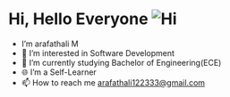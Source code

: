 # Hi, Hello Everyone ![Hi](https://user-images.githubusercontent.com/60483672/124365293-9b94e980-dc64-11eb-9711-b7c5c84c9f25.gif)
- I’m arafathali M
- 👀 I’m interested in Software Development
- 🌱 I’m currently studying Bachelor of Engineering(ECE)
- 🌐 I’m a Self-Learner
- 📫 How to reach me arafathali122333@gmail.com

<!---
arafathali122333/arafathali122333 is a ✨ special ✨ repository because its `README.md` (this file) appears on your GitHub profile.
You can click the Preview link to take a look at your changes.
--->

